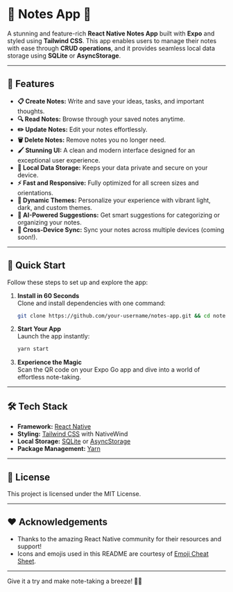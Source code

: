 
# 📝 Notes App 📱  
A stunning and feature-rich **React Native Notes App** built with **Expo** and styled using **Tailwind CSS**. This app enables users to manage their notes with ease through **CRUD operations**, and it provides seamless local data storage using **SQLite** or **AsyncStorage**.  

---

## 🌟 Features  
- **📋 Create Notes:** Write and save your ideas, tasks, and important thoughts.  
- **🔍 Read Notes:** Browse through your saved notes anytime.  
- **✏️ Update Notes:** Edit your notes effortlessly.  
- **🗑️ Delete Notes:** Remove notes you no longer need.  
- **🖌️ Stunning UI:** A clean and modern interface designed for an exceptional user experience.  
- **📂 Local Data Storage:** Keeps your data private and secure on your device.  
- **⚡ Fast and Responsive:** Fully optimized for all screen sizes and orientations.  
- **🌈 Dynamic Themes:** Personalize your experience with vibrant light, dark, and custom themes.  
- **🧠 AI-Powered Suggestions:** Get smart suggestions for categorizing or organizing your notes.  
- **🔗 Cross-Device Sync:** Sync your notes across multiple devices (coming soon!).  

---

## 🚀 Quick Start  
Follow these steps to set up and explore the app:  

1. **Install in 60 Seconds**  
   Clone and install dependencies with one command:  
   ```bash  
   git clone https://github.com/your-username/notes-app.git && cd notes-app && yarn install  
   ```  

2. **Start Your App**  
   Launch the app instantly:  
   ```bash  
   yarn start  
   ```  

3. **Experience the Magic**  
   Scan the QR code on your Expo Go app and dive into a world of effortless note-taking.  

---

## 🛠️ Tech Stack  
- **Framework:** [React Native](https://reactnative.dev/)  
- **Styling:** [Tailwind CSS](https://tailwindcss.com/) with NativeWind  
- **Local Storage:** [SQLite](https://github.com/andpor/react-native-sqlite-storage) or [AsyncStorage](https://react-native-async-storage.github.io/async-storage/)  
- **Package Management:** [Yarn](https://yarnpkg.com/)  

---

## 📜 License  
This project is licensed under the MIT License.  

---

## ❤️ Acknowledgements  
- Thanks to the amazing React Native community for their resources and support!  
- Icons and emojis used in this README are courtesy of [Emoji Cheat Sheet](https://github.com/ikatyang/emoji-cheat-sheet).  

---

Give it a try and make note-taking a breeze! 📝✨
